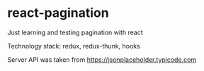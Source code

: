 # react-pagination
Just learning and testing pagination with react

Technology stack: redux, redux-thunk, hooks

Server API was taken from https://jsonplaceholder.typicode.com
